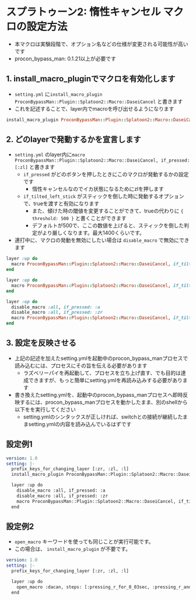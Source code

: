 # スプラトゥーン2: 惰性キャンセル マクロの設定方法

* 本マクロは実験段階で、オプション名などの仕様が変更される可能性が高いです
* procon_bypass_man: 0.1.21以上が必要です

## 1. install_macro_pluginでマクロを有効化します
* `setting.yml` に`install_macro_plugin ProconBypassMan::Plugin::Splatoon2::Macro::DaseiCancel` と書きます
* これを記述することで、layer内でmacroを呼び出せるようになります

```ruby
install_macro_plugin ProconBypassMan::Plugin::Splatoon2::Macro::DaseiCancel
```

## 2. どのlayerで発動するかを宣言します
* `setting.yml` のlayer内に`macro ProconBypassMan::Plugin::Splatoon2::Macro::DaseiCancel, if_pressed: [:zl]` と書きます
  * `if_pressed` がどのボタンを押したときにこのマクロが発動するかの設定です
      * 惰性キャンセルなのでイカ状態になるためにzlを押します
  * `if_tilted_left_stick` がスティックを倒した時に発動するオプションで、trueを渡すと有効になります
      * また、傾けた時の閾値を変更することができて、trueの代わりに `{ threshold: 500 }` と書くことができます
      * デフォルトが500で、ここの数値を上げると、スティックを倒した判定がより厳しくなります。最大1400くらいです。
* 連打中に、マクロの発動を無効にしたい場合は `disable_macro` で無効にできます

```ruby
layer :up do
  macro ProconBypassMan::Plugin::Splatoon2::Macro::DaseiCancel, if_tilted_left_stick: true, if_pressed: [:zl]
end
```
```ruby
layer :up do
  macro ProconBypassMan::Plugin::Splatoon2::Macro::DaseiCancel, if_tilted_left_stick: { threshold: 500 }, if_pressed: [:zl]
end
```
```ruby
layer :up do
  disable_macro :all, if_pressed: :a
  disable_macro :all, if_pressed: :zr
  macro ProconBypassMan::Plugin::Splatoon2::Macro::DaseiCancel, if_tilted_left_stick: true, if_pressed: [:zl]
end
```

## 3. 設定を反映させる
* 上記の記述を加えたsetting.ymlを起動中のprocon_bypass_manプロセスで読み込むには、プロセスにその旨を伝える必要があります
    * ラズベリーパイを再起動して、プロセスを立ち上げ直す、でも目的は達成できますが、もっと簡単にsetting.ymlを再読み込みする必要があります
* 書き換えたsetting.ymlを、起動中のprocon_bypass_manプロセスへ即時反映するには、procon_bypass_manプロセスを動かしたまま、別のshellから 以下をを実行してください
    * setting.ymlのシンタックスが正しければ、switchとの接続が継続したままsetting.ymlの内容を読み込んでいるはずです

## 設定例1
```yaml
version: 1.0
setting: |-
  prefix_keys_for_changing_layer [:zr, :zl, :l]
  install_macro_plugin ProconBypassMan::Plugin::Splatoon2::Macro::DaseiCancel

  layer :up do
    disable_macro :all, if_pressed: :a
    disable_macro :all, if_pressed: :zr
    macro ProconBypassMan::Plugin::Splatoon2::Macro::DaseiCancel, if_tilted_left_stick: true, if_pressed: [:zl]
  end
```

## 設定例2
* `open_macro` キーワードを使っても同じことが実行可能です。
* この場合は、 `install_macro_plugin` が不要です。

```yaml
version: 1.0
setting: |-
  prefix_keys_for_changing_layer [:zr, :zl, :l]

  layer :up do
    open_macro :dacan, steps: [:pressing_r_for_0_03sec, :pressing_r_and_pressing_zl_for_0_2sec], if_tilted_left_stick: true, if_pressed: [:zl]
  end
```
